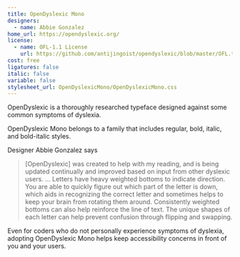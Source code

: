 ```yaml
---
title: OpenDyslexic Mono
designers:
  - name: Abbie Gonzalez
home_url: https://opendyslexic.org/
license:
  - name: OFL-1.1 License
    url: https://github.com/antijingoist/opendyslexic/blob/master/OFL.txt
cost: free
ligatures: false
italic: false
variable: false
stylesheet_url: OpenDyslexicMono/OpenDyslexicMono.css
---
```


OpenDyslexic is a thoroughly researched typeface designed against some common symptoms of dyslexia.

OpenDyslexic Mono belongs to a family that includes regular, bold, italic, and bold-italic styles.

Designer Abbie Gonzalez says

> [OpenDyslexic] was created to help with my reading, and is being updated continually and improved based on input from other dyslexic users. … Letters have heavy weighted bottoms to indicate direction. You are able to quickly figure out which part of the letter is down, which aids in recognizing the correct letter and sometimes helps to keep your brain from rotating them around. Consistently weighted bottoms can also help reinforce the line of text. The unique shapes of each letter can help prevent confusion through flipping and swapping.

Even for coders who do not personally experience symptoms of dyslexia, adopting OpenDyslexic Mono helps keep accessibility concerns in front of you and your users.

